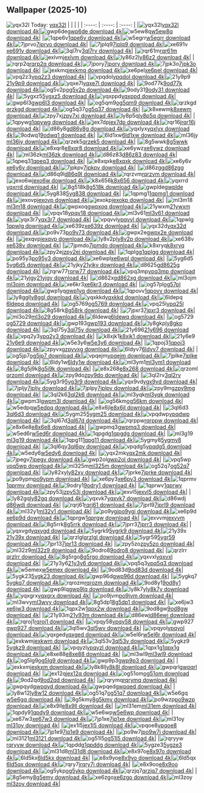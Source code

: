 ## Wallpaper (2025-10)
![yqx32l](https://w.wallhaven.cc/full/yq/wallhaven-yqx32l.jpg) Today: [yqx32l](https://th.wallhaven.cc/small/yq/yqx32l.jpg)
|      |      |      |
| :----: | :----: | :----: |
|![yqx32l](https://th.wallhaven.cc/small/yq/yqx32l.jpg)[yqx32l download 4k](https://wallhaven.cc/w/yqx32l)|![gwp6de](https://th.wallhaven.cc/small/gw/gwp6de.jpg)[gwp6de download 4k](https://wallhaven.cc/w/gwp6de)|![w5ew8q](https://th.wallhaven.cc/small/w5/w5ew8q.jpg)[w5ew8q download 4k](https://wallhaven.cc/w/w5ew8q)|
|![1qpe6v](https://th.wallhaven.cc/small/1q/1qpe6v.jpg)[1qpe6v download 4k](https://wallhaven.cc/w/1qpe6v)|![w5egrr](https://th.wallhaven.cc/small/w5/w5egrr.jpg)[w5egrr download 4k](https://wallhaven.cc/w/w5egrr)|![7jprvo](https://th.wallhaven.cc/small/7j/7jprvo.jpg)[7jprvo download 4k](https://wallhaven.cc/w/7jprvo)|
|![7jplq9](https://th.wallhaven.cc/small/7j/7jplq9.jpg)[7jplq9 download 4k](https://wallhaven.cc/w/7jplq9)|![xe691v](https://th.wallhaven.cc/small/xe/xe691v.jpg)[xe691v download 4k](https://wallhaven.cc/w/xe691v)|![3ql7rv](https://th.wallhaven.cc/small/3q/3ql7rv.jpg)[3ql7rv download 4k](https://wallhaven.cc/w/3ql7rv)|
|![rqr61m](https://th.wallhaven.cc/small/rq/rqr61m.jpg)[rqr61m download 4k](https://wallhaven.cc/w/rqr61m)|![jexlvm](https://th.wallhaven.cc/small/je/jexlvm.jpg)[jexlvm download 4k](https://wallhaven.cc/w/jexlvm)|![ly86z2](https://th.wallhaven.cc/small/ly/ly86z2.jpg)[ly86z2 download 4k](https://wallhaven.cc/w/ly86z2)|
|![rqrp2q](https://th.wallhaven.cc/small/rq/rqrp2q.jpg)[rqrp2q download 4k](https://wallhaven.cc/w/rqrp2q)|![7jpory](https://th.wallhaven.cc/small/7j/7jpory.jpg)[7jpory download 4k](https://wallhaven.cc/w/7jpory)|![7jpk3o](https://th.wallhaven.cc/small/7j/7jpk3o.jpg)[7jpk3o download 4k](https://wallhaven.cc/w/7jpk3o)|
|![jexkmq](https://th.wallhaven.cc/small/je/jexkmq.jpg)[jexkmq download 4k](https://wallhaven.cc/w/jexkmq)|![xe6pel](https://th.wallhaven.cc/small/xe/xe6pel.jpg)[xe6pel download 4k](https://wallhaven.cc/w/xe6pel)|![vpq2z3](https://th.wallhaven.cc/small/vp/vpq2z3.jpg)[vpq2z3 download 4k](https://wallhaven.cc/w/vpq2z3)|
|![vpqdol](https://th.wallhaven.cc/small/vp/vpqdol.jpg)[vpqdol download 4k](https://wallhaven.cc/w/vpqdol)|![21y9p9](https://th.wallhaven.cc/small/21/21y9p9.jpg)[21y9p9 download 4k](https://wallhaven.cc/w/21y9p9)|![yqxe7l](https://th.wallhaven.cc/small/yq/yqxe7l.jpg)[yqxe7l download 4k](https://wallhaven.cc/w/yqxe7l)|
|![9od77k](https://th.wallhaven.cc/small/9o/9od77k.jpg)[9od77k download 4k](https://wallhaven.cc/w/9od77k)|![og5v2p](https://th.wallhaven.cc/small/og/og5v2p.jpg)[og5v2p download 4k](https://wallhaven.cc/w/og5v2p)|![9ody31](https://th.wallhaven.cc/small/9o/9ody31.jpg)[9ody31 download 4k](https://wallhaven.cc/w/9ody31)|
|![5ygxz5](https://th.wallhaven.cc/small/5y/5ygxz5.jpg)[5ygxz5 download 4k](https://wallhaven.cc/w/5ygxz5)|![yqxppd](https://th.wallhaven.cc/small/yq/yqxppd.jpg)[yqxppd download 4k](https://wallhaven.cc/w/yqxppd)|![gwp6l3](https://th.wallhaven.cc/small/gw/gwp6l3.jpg)[gwp6l3 download 4k](https://wallhaven.cc/w/gwp6l3)|
|![og5qm9](https://th.wallhaven.cc/small/og/og5qm9.jpg)[og5qm9 download 4k](https://wallhaven.cc/w/og5qm9)|![qrzkgd](https://th.wallhaven.cc/small/qr/qrzkgd.jpg)[qrzkgd download 4k](https://wallhaven.cc/w/qrzkgd)|![og5q37](https://th.wallhaven.cc/small/og/og5q37.jpg)[og5q37 download 4k](https://wallhaven.cc/w/og5q37)|
|![k8xewm](https://th.wallhaven.cc/small/k8/k8xewm.jpg)[k8xewm download 4k](https://wallhaven.cc/w/k8xewm)|![zpy7xj](https://th.wallhaven.cc/small/zp/zpy7xj.jpg)[zpy7xj download 4k](https://wallhaven.cc/w/zpy7xj)|![ly8p5q](https://th.wallhaven.cc/small/ly/ly8p5q.jpg)[ly8p5q download 4k](https://wallhaven.cc/w/ly8p5q)|
|![1qpywg](https://th.wallhaven.cc/small/1q/1qpywg.jpg)[1qpywg download 4k](https://wallhaven.cc/w/1qpywg)|![jex7dp](https://th.wallhaven.cc/small/je/jex7dp.jpg)[jex7dp download 4k](https://wallhaven.cc/w/jex7dp)|![rqr16j](https://th.wallhaven.cc/small/rq/rqr16j.jpg)[rqr16j download 4k](https://wallhaven.cc/w/rqr16j)|
|![d86y8g](https://th.wallhaven.cc/small/d8/d86y8g.jpg)[d86y8g download 4k](https://wallhaven.cc/w/d86y8g)|![yqxlyx](https://th.wallhaven.cc/small/yq/yqxlyx.jpg)[yqxlyx download 4k](https://wallhaven.cc/w/yqxlyx)|![9odwq1](https://th.wallhaven.cc/small/9o/9odwq1.jpg)[9odwq1 download 4k](https://wallhaven.cc/w/9odwq1)|
|![6ld1xw](https://th.wallhaven.cc/small/6l/6ld1xw.jpg)[6ld1xw download 4k](https://wallhaven.cc/w/6ld1xw)|![ml36jy](https://th.wallhaven.cc/small/ml/ml36jy.jpg)[ml36jy download 4k](https://wallhaven.cc/w/ml36jy)|![qrzek5](https://th.wallhaven.cc/small/qr/qrzek5.jpg)[qrzek5 download 4k](https://wallhaven.cc/w/qrzek5)|
|![8g5wwk](https://th.wallhaven.cc/small/8g/8g5wwk.jpg)[8g5wwk download 4k](https://wallhaven.cc/w/8g5wwk)|![e8xqr8](https://th.wallhaven.cc/small/e8/e8xqr8.jpg)[e8xqr8 download 4k](https://wallhaven.cc/w/e8xqr8)|![xe6ywz](https://th.wallhaven.cc/small/xe/xe6ywz.jpg)[xe6ywz download 4k](https://wallhaven.cc/w/xe6ywz)|
|![ml36zk](https://th.wallhaven.cc/small/ml/ml36zk.jpg)[ml36zk download 4k](https://wallhaven.cc/w/ml36zk)|![d86z83](https://th.wallhaven.cc/small/d8/d86z83.jpg)[d86z83 download 4k](https://wallhaven.cc/w/d86z83)|![1qpeq3](https://th.wallhaven.cc/small/1q/1qpeq3.jpg)[1qpeq3 download 4k](https://wallhaven.cc/w/1qpeq3)|
|![e8xqxk](https://th.wallhaven.cc/small/e8/e8xqxk.jpg)[e8xqxk download 4k](https://wallhaven.cc/w/e8xqxk)|![xe6y6v](https://th.wallhaven.cc/small/xe/xe6y6v.jpg)[xe6y6v download 4k](https://wallhaven.cc/w/xe6y6v)|![7jpkpv](https://th.wallhaven.cc/small/7j/7jpkpv.jpg)[7jpkpv download 4k](https://wallhaven.cc/w/7jpkpv)|
|![d86zgg](https://th.wallhaven.cc/small/d8/d86zgg.jpg)[d86zgg download 4k](https://wallhaven.cc/w/d86zgg)|![d86q9l](https://th.wallhaven.cc/small/d8/d86q9l.jpg)[d86q9l download 4k](https://wallhaven.cc/w/d86q9l)|![rqrzvm](https://th.wallhaven.cc/small/rq/rqrzvm.jpg)[rqrzvm download 4k](https://wallhaven.cc/w/rqrzvm)|
|![jexo6w](https://th.wallhaven.cc/small/je/jexo6w.jpg)[jexo6w download 4k](https://wallhaven.cc/w/jexo6w)|![k8x656](https://th.wallhaven.cc/small/k8/k8x656.jpg)[k8x656 download 4k](https://wallhaven.cc/w/k8x656)|![yqxrrd](https://th.wallhaven.cc/small/yq/yqxrrd.jpg)[yqxrrd download 4k](https://wallhaven.cc/w/yqxrrd)|
|![8g518k](https://th.wallhaven.cc/small/8g/8g518k.jpg)[8g518k download 4k](https://wallhaven.cc/w/8g518k)|![gwplde](https://th.wallhaven.cc/small/gw/gwplde.jpg)[gwplde download 4k](https://wallhaven.cc/w/gwplde)|![5yg838](https://th.wallhaven.cc/small/5y/5yg838.jpg)[5yg838 download 4k](https://wallhaven.cc/w/5yg838)|
|![1qpmg1](https://th.wallhaven.cc/small/1q/1qpmg1.jpg)[1qpmg1 download 4k](https://wallhaven.cc/w/1qpmg1)|![jexovp](https://th.wallhaven.cc/small/je/jexovp.jpg)[jexovp download 4k](https://wallhaven.cc/w/jexovp)|![jexokp](https://th.wallhaven.cc/small/je/jexokp.jpg)[jexokp download 4k](https://wallhaven.cc/w/jexokp)|
|![ml3m18](https://th.wallhaven.cc/small/ml/ml3m18.jpg)[ml3m18 download 4k](https://wallhaven.cc/w/ml3m18)|![gwpxoq](https://th.wallhaven.cc/small/gw/gwpxoq.jpg)[gwpxoq download 4k](https://wallhaven.cc/w/gwpxoq)|![21ywxm](https://th.wallhaven.cc/small/21/21ywxm.jpg)[21ywxm download 4k](https://wallhaven.cc/w/21ywxm)|
|![vpqv18](https://th.wallhaven.cc/small/vp/vpqv18.jpg)[vpqv18 download 4k](https://wallhaven.cc/w/vpqv18)|![ml3v61](https://th.wallhaven.cc/small/ml/ml3v61.jpg)[ml3v61 download 4k](https://wallhaven.cc/w/ml3v61)|![yqx3r7](https://th.wallhaven.cc/small/yq/yqx3r7.jpg)[yqx3r7 download 4k](https://wallhaven.cc/w/yqx3r7)|
|![vpqvvl](https://th.wallhaven.cc/small/vp/vpqvvl.jpg)[vpqvvl download 4k](https://wallhaven.cc/w/vpqvvl)|![1qpwlg](https://th.wallhaven.cc/small/1q/1qpwlg.jpg)[1qpwlg download 4k](https://wallhaven.cc/w/1qpwlg)|![xe639z](https://th.wallhaven.cc/small/xe/xe639z.jpg)[xe639z download 4k](https://wallhaven.cc/w/xe639z)|
|![yqx32d](https://th.wallhaven.cc/small/yq/yqx32d.jpg)[yqx32d download 4k](https://wallhaven.cc/w/yqx32d)|![po9v73](https://th.wallhaven.cc/small/po/po9v73.jpg)[po9v73 download 4k](https://wallhaven.cc/w/po9v73)|![gwpx2e](https://th.wallhaven.cc/small/gw/gwpx2e.jpg)[gwpx2e download 4k](https://wallhaven.cc/w/gwpx2e)|
|![jexqvp](https://th.wallhaven.cc/small/je/jexqvp.jpg)[jexqvp download 4k](https://wallhaven.cc/w/jexqvp)|![ly8v2p](https://th.wallhaven.cc/small/ly/ly8v2p.jpg)[ly8v2p download 4k](https://wallhaven.cc/w/ly8v2p)|![xe638v](https://th.wallhaven.cc/small/xe/xe638v.jpg)[xe638v download 4k](https://wallhaven.cc/w/xe638v)|
|![7jpmdo](https://th.wallhaven.cc/small/7j/7jpmdo.jpg)[7jpmdo download 4k](https://wallhaven.cc/w/7jpmdo)|![k8xryq](https://th.wallhaven.cc/small/k8/k8xryq.jpg)[k8xryq download 4k](https://wallhaven.cc/w/k8xryq)|![zpy2ej](https://th.wallhaven.cc/small/zp/zpy2ej.jpg)[zpy2ej download 4k](https://wallhaven.cc/w/zpy2ej)|
|![1qplgg](https://th.wallhaven.cc/small/1q/1qplgg.jpg)[1qplgg download 4k](https://wallhaven.cc/w/1qplgg)|![po95y3](https://th.wallhaven.cc/small/po/po95y3.jpg)[po95y3 download 4k](https://wallhaven.cc/w/po95y3)|![xe6wpl](https://th.wallhaven.cc/small/xe/xe6wpl.jpg)[xe6wpl download 4k](https://wallhaven.cc/w/xe6wpl)|
|![5yg6d5](https://th.wallhaven.cc/small/5y/5yg6d5.jpg)[5yg6d5 download 4k](https://wallhaven.cc/w/5yg6d5)|![21yjky](https://th.wallhaven.cc/small/21/21yjky.jpg)[21yjky download 4k](https://wallhaven.cc/w/21yjky)|![d8625g](https://th.wallhaven.cc/small/d8/d8625g.jpg)[d8625g download 4k](https://wallhaven.cc/w/d8625g)|
|![rqrw77](https://th.wallhaven.cc/small/rq/rqrw77.jpg)[rqrw77 download 4k](https://wallhaven.cc/w/rqrw77)|![vpq3mp](https://th.wallhaven.cc/small/vp/vpq3mp.jpg)[vpq3mp download 4k](https://wallhaven.cc/w/vpq3mp)|![21yjgy](https://th.wallhaven.cc/small/21/21yjgy.jpg)[21yjgy download 4k](https://wallhaven.cc/w/21yjgy)|
|![d862xg](https://th.wallhaven.cc/small/d8/d862xg.jpg)[d862xg download 4k](https://wallhaven.cc/w/d862xg)|![ml3ojm](https://th.wallhaven.cc/small/ml/ml3ojm.jpg)[ml3ojm download 4k](https://wallhaven.cc/w/ml3ojm)|![xe6kr3](https://th.wallhaven.cc/small/xe/xe6kr3.jpg)[xe6kr3 download 4k](https://wallhaven.cc/w/xe6kr3)|
|![og57pl](https://th.wallhaven.cc/small/og/og57pl.jpg)[og57pl download 4k](https://wallhaven.cc/w/og57pl)|![gwp1yq](https://th.wallhaven.cc/small/gw/gwp1yq.jpg)[gwp1yq download 4k](https://wallhaven.cc/w/gwp1yq)|![1qpovv](https://th.wallhaven.cc/small/1q/1qpovv.jpg)[1qpovv download 4k](https://wallhaven.cc/w/1qpovv)|
|![ly8ggl](https://th.wallhaven.cc/small/ly/ly8ggl.jpg)[ly8ggl download 4k](https://wallhaven.cc/w/ly8ggl)|![yqxkkd](https://th.wallhaven.cc/small/yq/yqxkkd.jpg)[yqxkkd download 4k](https://wallhaven.cc/w/yqxkkd)|![6ldepq](https://th.wallhaven.cc/small/6l/6ldepq.jpg)[6ldepq download 4k](https://wallhaven.cc/w/6ldepq)|
|![og5769](https://th.wallhaven.cc/small/og/og5769.jpg)[og5769 download 4k](https://wallhaven.cc/w/og5769)|![vpq25l](https://th.wallhaven.cc/small/vp/vpq25l.jpg)[vpq25l download 4k](https://wallhaven.cc/w/vpq25l)|![8g58rk](https://th.wallhaven.cc/small/8g/8g58rk.jpg)[8g58rk download 4k](https://wallhaven.cc/w/8g58rk)|
|![7jpxr3](https://th.wallhaven.cc/small/7j/7jpxr3.jpg)[7jpxr3 download 4k](https://wallhaven.cc/w/7jpxr3)|![ml3o29](https://th.wallhaven.cc/small/ml/ml3o29.jpg)[ml3o29 download 4k](https://wallhaven.cc/w/ml3o29)|![6ldewq](https://th.wallhaven.cc/small/6l/6ldewq.jpg)[6ldewq download 4k](https://wallhaven.cc/w/6ldewq)|
|![og5729](https://th.wallhaven.cc/small/og/og5729.jpg)[og5729 download 4k](https://wallhaven.cc/w/og5729)|![gwp193](https://th.wallhaven.cc/small/gw/gwp193.jpg)[gwp193 download 4k](https://wallhaven.cc/w/gwp193)|![ly8gkp](https://th.wallhaven.cc/small/ly/ly8gkp.jpg)[ly8gkp download 4k](https://wallhaven.cc/w/ly8gkp)|
|![3ql75y](https://th.wallhaven.cc/small/3q/3ql75y.jpg)[3ql75y download 4k](https://wallhaven.cc/w/3ql75y)|![21y696](https://th.wallhaven.cc/small/21/21y696.jpg)[21y696 download 4k](https://wallhaven.cc/w/21y696)|![vpq2y3](https://th.wallhaven.cc/small/vp/vpq2y3.jpg)[vpq2y3 download 4k](https://wallhaven.cc/w/vpq2y3)|
|![k8xjk1](https://th.wallhaven.cc/small/k8/k8xjk1.jpg)[k8xjk1 download 4k](https://wallhaven.cc/w/k8xjk1)|![21y6e9](https://th.wallhaven.cc/small/21/21y6e9.jpg)[21y6e9 download 4k](https://wallhaven.cc/w/21y6e9)|![w5e3y6](https://th.wallhaven.cc/small/w5/w5e3y6.jpg)[w5e3y6 download 4k](https://wallhaven.cc/w/w5e3y6)|
|![1qpoj3](https://th.wallhaven.cc/small/1q/1qpoj3.jpg)[1qpoj3 download 4k](https://wallhaven.cc/w/1qpoj3)|![zpyvxg](https://th.wallhaven.cc/small/zp/zpyvxg.jpg)[zpyvxg download 4k](https://wallhaven.cc/w/zpyvxg)|![6ldyv7](https://th.wallhaven.cc/small/6l/6ldyv7.jpg)[6ldyv7 download 4k](https://wallhaven.cc/w/6ldyv7)|
|![og5jp7](https://th.wallhaven.cc/small/og/og5jp7.jpg)[og5jp7 download 4k](https://wallhaven.cc/w/og5jp7)|![vpqejm](https://th.wallhaven.cc/small/vp/vpqejm.jpg)[vpqejm download 4k](https://wallhaven.cc/w/vpqejm)|![7jplke](https://th.wallhaven.cc/small/7j/7jplke.jpg)[7jplke download 4k](https://wallhaven.cc/w/7jplke)|
|![6ldy1w](https://th.wallhaven.cc/small/6l/6ldy1w.jpg)[6ldy1w download 4k](https://wallhaven.cc/w/6ldy1w)|![ml3ym1](https://th.wallhaven.cc/small/ml/ml3ym1.jpg)[ml3ym1 download 4k](https://wallhaven.cc/w/ml3ym1)|![8g5j9k](https://th.wallhaven.cc/small/8g/8g5j9k.jpg)[8g5j9k download 4k](https://wallhaven.cc/w/8g5j9k)|
|![e8x268](https://th.wallhaven.cc/small/e8/e8x268.jpg)[e8x268 download 4k](https://wallhaven.cc/w/e8x268)|![qrzoml](https://th.wallhaven.cc/small/qr/qrzoml.jpg)[qrzoml download 4k](https://wallhaven.cc/w/qrzoml)|![zpy9do](https://th.wallhaven.cc/small/zp/zpy9do.jpg)[zpy9do download 4k](https://wallhaven.cc/w/zpy9do)|
|![3ql2rv](https://th.wallhaven.cc/small/3q/3ql2rv.jpg)[3ql2rv download 4k](https://wallhaven.cc/w/3ql2rv)|![5yg3r9](https://th.wallhaven.cc/small/5y/5yg3r9.jpg)[5yg3r9 download 4k](https://wallhaven.cc/w/5yg3r9)|![yqx9vd](https://th.wallhaven.cc/small/yq/yqx9vd.jpg)[yqx9vd download 4k](https://wallhaven.cc/w/yqx9vd)|
|![7jpljy](https://th.wallhaven.cc/small/7j/7jpljy.jpg)[7jpljy download 4k](https://wallhaven.cc/w/7jpljy)|![7jplpy](https://th.wallhaven.cc/small/7j/7jplpy.jpg)[7jplpy download 4k](https://wallhaven.cc/w/7jplpy)|![zpy9mg](https://th.wallhaven.cc/small/zp/zpy9mg.jpg)[zpy9mg download 4k](https://wallhaven.cc/w/zpy9mg)|
|![3ql2k6](https://th.wallhaven.cc/small/3q/3ql2k6.jpg)[3ql2k6 download 4k](https://wallhaven.cc/w/3ql2k6)|![ml3yqk](https://th.wallhaven.cc/small/ml/ml3yqk.jpg)[ml3yqk download 4k](https://wallhaven.cc/w/ml3yqk)|![gwpm3l](https://th.wallhaven.cc/small/gw/gwpm3l.jpg)[gwpm3l download 4k](https://wallhaven.cc/w/gwpm3l)|
|![og56km](https://th.wallhaven.cc/small/og/og56km.jpg)[og56km download 4k](https://wallhaven.cc/w/og56km)|![w5edpq](https://th.wallhaven.cc/small/w5/w5edpq.jpg)[w5edpq download 4k](https://wallhaven.cc/w/w5edpq)|![e8x6jl](https://th.wallhaven.cc/small/e8/e8x6jl.jpg)[e8x6jl download 4k](https://wallhaven.cc/w/e8x6jl)|
|![3ql6d3](https://th.wallhaven.cc/small/3q/3ql6d3.jpg)[3ql6d3 download 4k](https://wallhaven.cc/w/3ql6d3)|![5ygm25](https://th.wallhaven.cc/small/5y/5ygm25.jpg)[5ygm25 download 4k](https://wallhaven.cc/w/5ygm25)|![vpqdwp](https://th.wallhaven.cc/small/vp/vpqdwp.jpg)[vpqdwp download 4k](https://wallhaven.cc/w/vpqdwp)|
|![3ql67d](https://th.wallhaven.cc/small/3q/3ql67d.jpg)[3ql67d download 4k](https://wallhaven.cc/w/3ql67d)|![rqrppw](https://th.wallhaven.cc/small/rq/rqrppw.jpg)[rqrppw download 4k](https://wallhaven.cc/w/rqrppw)|![e8x6e8](https://th.wallhaven.cc/small/e8/e8x6e8.jpg)[e8x6e8 download 4k](https://wallhaven.cc/w/e8x6e8)|
|![gwpmq3](https://th.wallhaven.cc/small/gw/gwpmq3.jpg)[gwpmq3 download 4k](https://wallhaven.cc/w/gwpmq3)|![w5ed6r](https://th.wallhaven.cc/small/w5/w5ed6r.jpg)[w5ed6r download 4k](https://wallhaven.cc/w/w5ed6r)|![1qpgdg](https://th.wallhaven.cc/small/1q/1qpgdg.jpg)[1qpgdg download 4k](https://wallhaven.cc/w/1qpgdg)|
|![ml3g19](https://th.wallhaven.cc/small/ml/ml3g19.jpg)[ml3g19 download 4k](https://wallhaven.cc/w/ml3g19)|![1qpg11](https://th.wallhaven.cc/small/1q/1qpg11.jpg)[1qpg11 download 4k](https://wallhaven.cc/w/1qpg11)|![5ygmy8](https://th.wallhaven.cc/small/5y/5ygmy8.jpg)[5ygmy8 download 4k](https://wallhaven.cc/w/5ygmy8)|
|![3ql6qy](https://th.wallhaven.cc/small/3q/3ql6qy.jpg)[3ql6qy download 4k](https://wallhaven.cc/w/3ql6qy)|![vpqdg5](https://th.wallhaven.cc/small/vp/vpqdg5.jpg)[vpqdg5 download 4k](https://wallhaven.cc/w/vpqdg5)|![w5edy6](https://th.wallhaven.cc/small/w5/w5edy6.jpg)[w5edy6 download 4k](https://wallhaven.cc/w/w5edy6)|
|![yqx2mk](https://th.wallhaven.cc/small/yq/yqx2mk.jpg)[yqx2mk download 4k](https://wallhaven.cc/w/yqx2mk)|![7jpegv](https://th.wallhaven.cc/small/7j/7jpegv.jpg)[7jpegv download 4k](https://wallhaven.cc/w/7jpegv)|![gwp2ol](https://th.wallhaven.cc/small/gw/gwp2ol.jpg)[gwp2ol download 4k](https://wallhaven.cc/w/gwp2ol)|
|![vpq5wp](https://th.wallhaven.cc/small/vp/vpq5wp.jpg)[vpq5wp download 4k](https://wallhaven.cc/w/vpq5wp)|![ml325m](https://th.wallhaven.cc/small/ml/ml325m.jpg)[ml325m download 4k](https://wallhaven.cc/w/ml325m)|![og52q7](https://th.wallhaven.cc/small/og/og52q7.jpg)[og52q7 download 4k](https://wallhaven.cc/w/og52q7)|
|![ly82xy](https://th.wallhaven.cc/small/ly/ly82xy.jpg)[ly82xy download 4k](https://wallhaven.cc/w/ly82xy)|![7jprke](https://th.wallhaven.cc/small/7j/7jprke.jpg)[7jprke download 4k](https://wallhaven.cc/w/7jprke)|![po9ypm](https://th.wallhaven.cc/small/po/po9ypm.jpg)[po9ypm download 4k](https://wallhaven.cc/w/po9ypm)|
|![xe6py3](https://th.wallhaven.cc/small/xe/xe6py3.jpg)[xe6py3 download 4k](https://wallhaven.cc/w/xe6py3)|![1qprmv](https://th.wallhaven.cc/small/1q/1qprmv.jpg)[1qprmv download 4k](https://wallhaven.cc/w/1qprmv)|![9odry1](https://th.wallhaven.cc/small/9o/9odry1.jpg)[9odry1 download 4k](https://wallhaven.cc/w/9odry1)|
|![1qprwv](https://th.wallhaven.cc/small/1q/1qprwv.jpg)[1qprwv download 4k](https://wallhaven.cc/w/1qprwv)|![zpy53j](https://th.wallhaven.cc/small/zp/zpy53j.jpg)[zpy53j download 4k](https://wallhaven.cc/w/zpy53j)|![jexvl5](https://th.wallhaven.cc/small/je/jexvl5.jpg)[jexvl5 download 4k](https://wallhaven.cc/w/jexvl5)|
|![ly82gq](https://th.wallhaven.cc/small/ly/ly82gq.jpg)[ly82gq download 4k](https://wallhaven.cc/w/ly82gq)|![yqxvk7](https://th.wallhaven.cc/small/yq/yqxvk7.jpg)[yqxvk7 download 4k](https://wallhaven.cc/w/yqxvk7)|![d86wdj](https://th.wallhaven.cc/small/d8/d86wdj.jpg)[d86wdj download 4k](https://wallhaven.cc/w/d86wdj)|
|![rqrj61](https://th.wallhaven.cc/small/rq/rqrj61.jpg)[rqrj61 download 4k](https://wallhaven.cc/w/rqrj61)|![7jprl9](https://th.wallhaven.cc/small/7j/7jprl9.jpg)[7jprl9 download 4k](https://wallhaven.cc/w/7jprl9)|![ml32y1](https://th.wallhaven.cc/small/ml/ml32y1.jpg)[ml32y1 download 4k](https://wallhaven.cc/w/ml32y1)|
|![po9ygj](https://th.wallhaven.cc/small/po/po9ygj.jpg)[po9ygj download 4k](https://wallhaven.cc/w/po9ygj)|![xe6p9d](https://th.wallhaven.cc/small/xe/xe6p9d.jpg)[xe6p9d download 4k](https://wallhaven.cc/w/xe6p9d)|![1qprgw](https://th.wallhaven.cc/small/1q/1qprgw.jpg)[1qprgw download 4k](https://wallhaven.cc/w/1qprgw)|
|![jexvvm](https://th.wallhaven.cc/small/je/jexvvm.jpg)[jexvvm download 4k](https://wallhaven.cc/w/jexvvm)|![8g5rrk](https://th.wallhaven.cc/small/8g/8g5rrk.jpg)[8g5rrk download 4k](https://wallhaven.cc/w/8g5rrk)|![7jprr3](https://th.wallhaven.cc/small/7j/7jprr3.jpg)[7jprr3 download 4k](https://wallhaven.cc/w/7jprr3)|
|![yqxvgd](https://th.wallhaven.cc/small/yq/yqxvgd.jpg)[yqxvgd download 4k](https://wallhaven.cc/w/yqxvgd)|![5ygrk9](https://th.wallhaven.cc/small/5y/5ygrk9.jpg)[5ygrk9 download 4k](https://wallhaven.cc/w/5ygrk9)|![21y39x](https://th.wallhaven.cc/small/21/21y39x.jpg)[21y39x download 4k](https://wallhaven.cc/w/21y39x)|
|![qrzlgl](https://th.wallhaven.cc/small/qr/qrzlgl.jpg)[qrzlgl download 4k](https://wallhaven.cc/w/qrzlgl)|![5ygr59](https://th.wallhaven.cc/small/5y/5ygr59.jpg)[5ygr59 download 4k](https://wallhaven.cc/w/5ygr59)|![7jpr13](https://th.wallhaven.cc/small/7j/7jpr13.jpg)[7jpr13 download 4k](https://wallhaven.cc/w/7jpr13)|
|![zpy5zo](https://th.wallhaven.cc/small/zp/zpy5zo.jpg)[zpy5zo download 4k](https://wallhaven.cc/w/zpy5zo)|![ml32z9](https://th.wallhaven.cc/small/ml/ml32z9.jpg)[ml32z9 download 4k](https://wallhaven.cc/w/ml32z9)|![9odro8](https://th.wallhaven.cc/small/9o/9odro8.jpg)[9odro8 download 4k](https://wallhaven.cc/w/9odro8)|
|![qrzlrr](https://th.wallhaven.cc/small/qr/qrzlrr.jpg)[qrzlrr download 4k](https://wallhaven.cc/w/qrzlrr)|![8g5rgo](https://th.wallhaven.cc/small/8g/8g5rgo.jpg)[8g5rgo download 4k](https://wallhaven.cc/w/8g5rgo)|![yqxvxl](https://th.wallhaven.cc/small/yq/yqxvxl.jpg)[yqxvxl download 4k](https://wallhaven.cc/w/yqxvxl)|
|![21y3y6](https://th.wallhaven.cc/small/21/21y3y6.jpg)[21y3y6 download 4k](https://wallhaven.cc/w/21y3y6)|![vpq5q3](https://th.wallhaven.cc/small/vp/vpq5q3.jpg)[vpq5q3 download 4k](https://wallhaven.cc/w/vpq5q3)|![w5emex](https://th.wallhaven.cc/small/w5/w5emex.jpg)[w5emex download 4k](https://wallhaven.cc/w/w5emex)|
|![9od83d](https://th.wallhaven.cc/small/9o/9od83d.jpg)[9od83d download 4k](https://wallhaven.cc/w/9od83d)|![5ygk23](https://th.wallhaven.cc/small/5y/5ygk23.jpg)[5ygk23 download 4k](https://wallhaven.cc/w/5ygk23)|![gwp96d](https://th.wallhaven.cc/small/gw/gwp96d.jpg)[gwp96d download 4k](https://wallhaven.cc/w/gwp96d)|
|![5ygkq7](https://th.wallhaven.cc/small/5y/5ygkq7.jpg)[5ygkq7 download 4k](https://wallhaven.cc/w/5ygkq7)|![rqrozm](https://th.wallhaven.cc/small/rq/rqrozm.jpg)[rqrozm download 4k](https://wallhaven.cc/w/rqrozm)|![9od8y1](https://th.wallhaven.cc/small/9o/9od8y1.jpg)[9od8y1 download 4k](https://wallhaven.cc/w/9od8y1)|
|![gwp9lq](https://th.wallhaven.cc/small/gw/gwp9lq.jpg)[gwp9lq download 4k](https://wallhaven.cc/w/gwp9lq)|![ly8k7y](https://th.wallhaven.cc/small/ly/ly8k7y.jpg)[ly8k7y download 4k](https://wallhaven.cc/w/ly8k7y)|![yqxgrx](https://th.wallhaven.cc/small/yq/yqxgrx.jpg)[yqxgrx download 4k](https://wallhaven.cc/w/yqxgrx)|
|![po9jvm](https://th.wallhaven.cc/small/po/po9jvm.jpg)[po9jvm download 4k](https://wallhaven.cc/w/po9jvm)|![ml3wvy](https://th.wallhaven.cc/small/ml/ml3wvy.jpg)[ml3wvy download 4k](https://wallhaven.cc/w/ml3wvy)|![8g5dp1](https://th.wallhaven.cc/small/8g/8g5dp1.jpg)[8g5dp1 download 4k](https://wallhaven.cc/w/8g5dp1)|
|![xe6jw3](https://th.wallhaven.cc/small/xe/xe6jw3.jpg)[xe6jw3 download 4k](https://wallhaven.cc/w/xe6jw3)|![1qpx2w](https://th.wallhaven.cc/small/1q/1qpx2w.jpg)[1qpx2w download 4k](https://wallhaven.cc/w/1qpx2w)|![9od8gw](https://th.wallhaven.cc/small/9o/9od8gw.jpg)[9od8gw download 4k](https://wallhaven.cc/w/9od8gw)|
|![21y93m](https://th.wallhaven.cc/small/21/21y93m.jpg)[21y93m download 4k](https://wallhaven.cc/w/21y93m)|![d86ewj](https://th.wallhaven.cc/small/d8/d86ewj.jpg)[d86ewj download 4k](https://wallhaven.cc/w/d86ewj)|![rqroj1](https://th.wallhaven.cc/small/rq/rqroj1.jpg)[rqroj1 download 4k](https://wallhaven.cc/w/rqroj1)|
|![vpqy58](https://th.wallhaven.cc/small/vp/vpqy58.jpg)[vpqy58 download 4k](https://wallhaven.cc/w/vpqy58)|![gwp927](https://th.wallhaven.cc/small/gw/gwp927.jpg)[gwp927 download 4k](https://wallhaven.cc/w/gwp927)|![3ql5wv](https://th.wallhaven.cc/small/3q/3ql5wv.jpg)[3ql5wv download 4k](https://wallhaven.cc/w/3ql5wv)|
|![vpqyol](https://th.wallhaven.cc/small/vp/vpqyol.jpg)[vpqyol download 4k](https://wallhaven.cc/w/vpqyol)|![yqxged](https://th.wallhaven.cc/small/yq/yqxged.jpg)[yqxged download 4k](https://wallhaven.cc/w/yqxged)|![w5el6r](https://th.wallhaven.cc/small/w5/w5el6r.jpg)[w5el6r download 4k](https://wallhaven.cc/w/w5el6r)|
|![jexkwm](https://th.wallhaven.cc/small/je/jexkwm.jpg)[jexkwm download 4k](https://wallhaven.cc/w/jexkwm)|![3ql53v](https://th.wallhaven.cc/small/3q/3ql53v.jpg)[3ql53v download 4k](https://wallhaven.cc/w/3ql53v)|![5ygkz9](https://th.wallhaven.cc/small/5y/5ygkz9.jpg)[5ygkz9 download 4k](https://wallhaven.cc/w/5ygkz9)|
|![vpqyzl](https://th.wallhaven.cc/small/vp/vpqyzl.jpg)[vpqyzl download 4k](https://wallhaven.cc/w/vpqyzl)|![1qpx1g](https://th.wallhaven.cc/small/1q/1qpx1g.jpg)[1qpx1g download 4k](https://wallhaven.cc/w/1qpx1g)|![e8xe88](https://th.wallhaven.cc/small/e8/e8xe88.jpg)[e8xe88 download 4k](https://wallhaven.cc/w/e8xe88)|
|![ml3wl9](https://th.wallhaven.cc/small/ml/ml3wl9.jpg)[ml3wl9 download 4k](https://wallhaven.cc/w/ml3wl9)|![og5lg9](https://th.wallhaven.cc/small/og/og5lg9.jpg)[og5lg9 download 4k](https://wallhaven.cc/w/og5lg9)|![gwp9p3](https://th.wallhaven.cc/small/gw/gwp9p3.jpg)[gwp9p3 download 4k](https://wallhaven.cc/w/gwp9p3)|
|![jexkxm](https://th.wallhaven.cc/small/je/jexkxm.jpg)[jexkxm download 4k](https://wallhaven.cc/w/jexkxm)|![ly8k8l](https://th.wallhaven.cc/small/ly/ly8k8l.jpg)[ly8k8l download 4k](https://wallhaven.cc/w/ly8k8l)|![gwpqrl](https://th.wallhaven.cc/small/gw/gwpqrl.jpg)[gwpqrl download 4k](https://wallhaven.cc/w/gwpqrl)|
|![jex12q](https://th.wallhaven.cc/small/je/jex12q.jpg)[jex12q download 4k](https://wallhaven.cc/w/jex12q)|![og51om](https://th.wallhaven.cc/small/og/og51om.jpg)[og51om download 4k](https://wallhaven.cc/w/og51om)|![9od2qd](https://th.wallhaven.cc/small/9o/9od2qd.jpg)[9od2qd download 4k](https://wallhaven.cc/w/9od2qd)|
|![rqrymq](https://th.wallhaven.cc/small/rq/rqrymq.jpg)[rqrymq download 4k](https://wallhaven.cc/w/rqrymq)|![gwpqyd](https://th.wallhaven.cc/small/gw/gwpqyd.jpg)[gwpqyd download 4k](https://wallhaven.cc/w/gwpqyd)|![gwpqed](https://th.wallhaven.cc/small/gw/gwpqed.jpg)[gwpqed download 4k](https://wallhaven.cc/w/gwpqed)|
|![ly8w12](https://th.wallhaven.cc/small/ly/ly8w12.jpg)[ly8w12 download 4k](https://wallhaven.cc/w/ly8w12)|![og51q7](https://th.wallhaven.cc/small/og/og51q7.jpg)[og51q7 download 4k](https://wallhaven.cc/w/og51q7)|![w5e6gq](https://th.wallhaven.cc/small/w5/w5e6gq.jpg)[w5e6gq download 4k](https://wallhaven.cc/w/w5e6gq)|
|![8g5kmy](https://th.wallhaven.cc/small/8g/8g5kmy.jpg)[8g5kmy download 4k](https://wallhaven.cc/w/8g5kmy)|![po9wzp](https://th.wallhaven.cc/small/po/po9wzp.jpg)[po9wzp download 4k](https://wallhaven.cc/w/po9wzp)|![e8x9ll](https://th.wallhaven.cc/small/e8/e8x9ll.jpg)[e8x9ll download 4k](https://wallhaven.cc/w/e8x9ll)|
|![ml31em](https://th.wallhaven.cc/small/ml/ml31em.jpg)[ml31em download 4k](https://wallhaven.cc/w/ml31em)|![1qpdy9](https://th.wallhaven.cc/small/1q/1qpdy9.jpg)[1qpdy9 download 4k](https://wallhaven.cc/w/1qpdy9)|![w5e6wp](https://th.wallhaven.cc/small/w5/w5e6wp.jpg)[w5e6wp download 4k](https://wallhaven.cc/w/w5e6wp)|
|![xe67w3](https://th.wallhaven.cc/small/xe/xe67w3.jpg)[xe67w3 download 4k](https://wallhaven.cc/w/xe67w3)|![7jp1xe](https://th.wallhaven.cc/small/7j/7jp1xe.jpg)[7jp1xe download 4k](https://wallhaven.cc/w/7jp1xe)|![ml31oy](https://th.wallhaven.cc/small/ml/ml31oy.jpg)[ml31oy download 4k](https://wallhaven.cc/w/ml31oy)|
|![jex1l5](https://th.wallhaven.cc/small/je/jex1l5.jpg)[jex1l5 download 4k](https://wallhaven.cc/w/jex1l5)|![vpqoe8](https://th.wallhaven.cc/small/vp/vpqoe8.jpg)[vpqoe8 download 4k](https://wallhaven.cc/w/vpqoe8)|![7jp1e9](https://th.wallhaven.cc/small/7j/7jp1e9.jpg)[7jp1e9 download 4k](https://wallhaven.cc/w/7jp1e9)|
|![po9w7j](https://th.wallhaven.cc/small/po/po9w7j.jpg)[po9w7j download 4k](https://wallhaven.cc/w/po9w7j)|![ml3121](https://th.wallhaven.cc/small/ml/ml3121.jpg)[ml3121 download 4k](https://wallhaven.cc/w/ml3121)|![og51l5](https://th.wallhaven.cc/small/og/og51l5.jpg)[og51l5 download 4k](https://wallhaven.cc/w/og51l5)|
|![rqryyw](https://th.wallhaven.cc/small/rq/rqryyw.jpg)[rqryyw download 4k](https://wallhaven.cc/w/rqryyw)|![1qpddg](https://th.wallhaven.cc/small/1q/1qpddg.jpg)[1qpddg download 4k](https://wallhaven.cc/w/1qpddg)|![5ygze3](https://th.wallhaven.cc/small/5y/5ygze3.jpg)[5ygze3 download 4k](https://wallhaven.cc/w/5ygze3)|
|![ml31d8](https://th.wallhaven.cc/small/ml/ml31d8.jpg)[ml31d8 download 4k](https://wallhaven.cc/w/ml31d8)|![e8x97o](https://th.wallhaven.cc/small/e8/e8x97o.jpg)[e8x97o download 4k](https://wallhaven.cc/w/e8x97o)|![6ld5kx](https://th.wallhaven.cc/small/6l/6ld5kx.jpg)[6ld5kx download 4k](https://wallhaven.cc/w/6ld5kx)|
|![e8x9yo](https://th.wallhaven.cc/small/e8/e8x9yo.jpg)[e8x9yo download 4k](https://wallhaven.cc/w/e8x9yo)|![6ld5qx](https://th.wallhaven.cc/small/6l/6ld5qx.jpg)[6ld5qx download 4k](https://wallhaven.cc/w/6ld5qx)|![rqry7j](https://th.wallhaven.cc/small/rq/rqry7j.jpg)[rqry7j download 4k](https://wallhaven.cc/w/rqry7j)|
|![e8x9oo](https://th.wallhaven.cc/small/e8/e8x9oo.jpg)[e8x9oo download 4k](https://wallhaven.cc/w/e8x9oo)|![og5ykp](https://th.wallhaven.cc/small/og/og5ykp.jpg)[og5ykp download 4k](https://wallhaven.cc/w/og5ykp)|![qrzjq7](https://th.wallhaven.cc/small/qr/qrzjq7.jpg)[qrzjq7 download 4k](https://wallhaven.cc/w/qrzjq7)|
|![8g5emy](https://th.wallhaven.cc/small/8g/8g5emy.jpg)[8g5emy download 4k](https://wallhaven.cc/w/8g5emy)|![xe6zgo](https://th.wallhaven.cc/small/xe/xe6zgo.jpg)[xe6zgo download 4k](https://wallhaven.cc/w/xe6zgo)|![ml3zoy](https://th.wallhaven.cc/small/ml/ml3zoy.jpg)[ml3zoy download 4k](https://wallhaven.cc/w/ml3zoy)|
